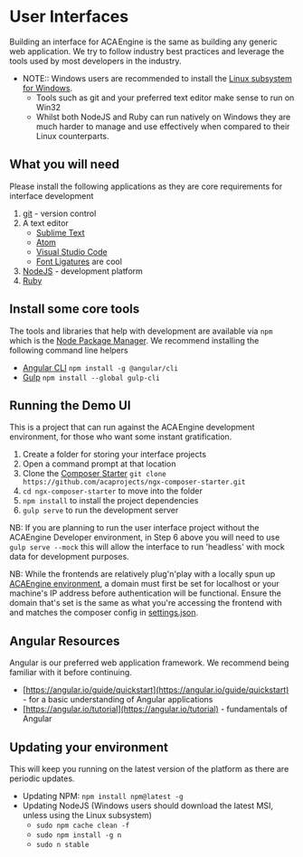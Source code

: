 # User Interfaces

Building an interface for ACA Engine is the same as building any generic web application. We try to follow industry best practices and leverage the tools used by most developers in the industry.

* NOTE:: Windows users are recommended to install the [Linux subsystem for Windows](https://msdn.microsoft.com/en-au/commandline/wsl/install_guide).
  * Tools such as git and your preferred text editor make sense to run on Win32
  * Whilst both NodeJS and Ruby can run natively on Windows they are much harder to manage and use effectively when compared to their Linux counterparts.

## What you will need

Please install the following applications as they are core requirements for interface development

1. [git](https://git-scm.com/) - version control
2. A text editor
   * [Sublime Text](https://www.sublimetext.com/)
   * [Atom](https://atom.io/)
   * [Visual Studio Code](https://code.visualstudio.com/)
   * [Font Ligatures](https://github.com/tonsky/FiraCode) are cool
3. [NodeJS](https://nodejs.org/) - development platform
4. [Ruby](https://rvm.io/rvm/install)

## Install some core tools

The tools and libraries that help with development are available via `npm` which is the [Node Package Manager](https://www.npmjs.com/). We recommend installing the following command line helpers

* [Angular CLI](https://cli.angular.io/) `npm install -g @angular/cli`
* [Gulp](https://gulpjs.com/) `npm install --global gulp-cli`

## Running the Demo UI

This is a project that can run against the ACA Engine development environment, for those who want some instant gratification.

1. Create a folder for storing your interface projects
2. Open a command prompt at that location
3. Clone the [Composer Starter](https://github.com/acaprojects/ngx-composer-starter) `git clone https://github.com/acaprojects/ngx-composer-starter.git`
4. `cd ngx-composer-starter` to move into the folder
5. `npm install` to install the project dependencies
6. `gulp serve` to run the development server

NB: If you are planning to run the user interface project without the ACAEngine Developer environment, in Step 6 above you will need to use `gulp serve --mock` this will allow the interface to run 'headless' with mock data for development purposes.

NB: While the frontends are relatively plug'n'play with a locally spun up [ACAEngine environment](/developer-guide/getting-started), a domain must first be set for localhost or your machine's IP address before authentication will be functional. Ensure the domain that's set is the same as what you're accessing the frontend with and matches the composer config in [settings.json](/developer-guide/user-interfaces/settings-json).

## Angular Resources

Angular is our preferred web application framework. We recommend being familiar with it before continuing.

* [https://angular.io/guide/quickstart](https://angular.io/guide/quickstart) - for a basic understanding of Angular applications
* [https://angular.io/tutorial](https://angular.io/tutorial) - fundamentals of Angular

## Updating your environment

This will keep you running on the latest version of the platform as there are periodic updates.

* Updating NPM: `npm install npm@latest -g`
* Updating NodeJS \(Windows users should download the latest MSI, unless using the Linux subsystem\)
  * `sudo npm cache clean -f`
  * `sudo npm install -g n`
  * `sudo n stable`

